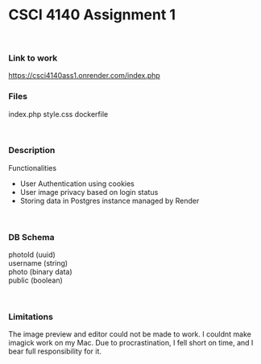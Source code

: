 # CSCI 4140 Assignment 1
<br>

### Link to work
https://csci4140ass1.onrender.com/index.php
<br>

### Files
index.php
style.css
dockerfile

<br>

### Description
Functionalities
- User Authentication using cookies
- User image privacy based on login status
- Storing data in Postgres instance managed by Render

<br>

### DB Schema
photoId (uuid)    
username (string)    
photo (binary data)    
public (boolean)

<br>

### Limitations
The image preview and editor could not be made to work. I couldnt make imagick work on my Mac. Due to procrastination, I fell short on time, and I bear full responsibility for it.

